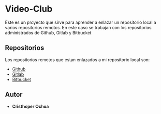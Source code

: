 # Video-Club

Este es un proyecto que sirve para aprender a enlazar un repositorio local a varios repositorios remotos. En este caso se trabajan con los repositorios administrados de Github, Gitlab y Bitbucket

## Repositorios

Los repositorios remotos que estan enlazados a mi repositorio local son:

* [Github](https://github.com/curais/video-club) 
* [Gitlab](https://gitlab.com/curais/video-club)
* [Bitbucket](https://bitbucket.org/curais/video-club)

## Autor
* **Cristhoper Ochoa**
